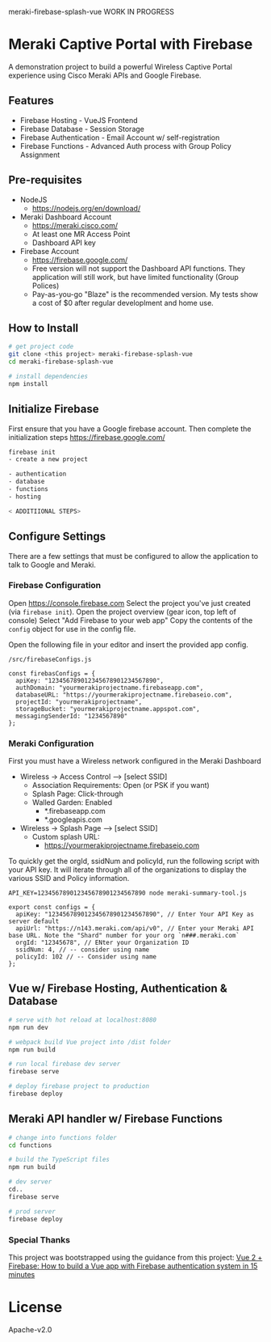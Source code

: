 meraki-firebase-splash-vue
WORK IN PROGRESS

# Meraki Captive Portal with Firebase

A demonstration project to build a powerful Wireless Captive Portal experience using Cisco Meraki APIs and Google Firebase.

## Features

- Firebase Hosting - VueJS Frontend
- Firebase Database - Session Storage
- Firebase Authentication - Email Account w/ self-registration
- Firebase Functions - Advanced Auth process with Group Policy Assignment

## Pre-requisites

- NodeJS
  - https://nodejs.org/en/download/
- Meraki Dashboard Account
  - https://meraki.cisco.com/
  - At least one MR Access Point
  - Dashboard API key
- Firebase Account
  - https://firebase.google.com/
  - Free version will not support the Dashboard API functions. They application will still work, but have limited functionality (Group Polices)
  - Pay-as-you-go "Blaze" is the recommended version. My tests show a cost of $0 after regular developlment and home use.

## How to Install

```bash
# get project code
git clone <this project> meraki-firebase-splash-vue
cd meraki-firebase-splash-vue

# install dependencies
npm install
```

## Initialize Firebase

First ensure that you have a Google firebase account. Then complete the initialization steps
https://firebase.google.com/

```bash
firebase init
- create a new project

- authentication
- database
- functions
- hosting

< ADDITIIONAL STEPS>
```

## Configure Settings

There are a few settings that must be configured to allow the application to talk to Google and Meraki.

### Firebase Configuration

Open https://console.firebase.com
Select the project you've just created (via `firebase init`).
Open the project overview (gear icon, top left of console)
Select "Add Firebase to your web app"
Copy the contents of the `config` object for use in the config file.

Open the following file in your editor and insert the provided app config.

`/src/firebaseConfigs.js`

```
const firebasConfigs = {
  apiKey: "123456789012345678901234567890",
  authDomain: "yourmerakiprojectname.firebaseapp.com",
  databaseURL: "https://yourmerakiprojectname.firebaseio.com",
  projectId: "yourmerakiprojectname",
  storageBucket: "yourmerakiprojectname.appspot.com",
  messagingSenderId: "1234567890"
};
```

### Meraki Configuration

First you must have a Wireless network configured in the Meraki Dashboard

- Wireless -> Access Control --> [select SSID]
  - Association Requirements: Open (or PSK if you want)
  - Splash Page: Click-through
  - Walled Garden: Enabled
    - \*.firebaseapp.com
    - \*.googleapis.com
- Wireless -> Splash Page --> [select SSID]
  - Custom splash URL:
    - https://yourmerakiprojectname.firebaseio.com

To quickly get the orgId, ssidNum and policyId, run the following script with your API key. It will iterate through all of the organizations to display the various SSID and Policy information.

```
API_KEY=123456789012345678901234567890 node meraki-summary-tool.js
```

```
export const configs = {
  apiKey: "123456789012345678901234567890", // Enter Your API Key as server default
  apiUrl: "https://n143.meraki.com/api/v0", // Enter your Meraki API base URL. Note the "Shard" number for your org `n###.meraki.com`
  orgId: "12345678", // ENter your Organization ID
  ssidNum: 4, // -- consider using name
  policyId: 102 // -- Consider using name
};
```

## Vue w/ Firebase Hosting, Authentication & Database

```bash
# serve with hot reload at localhost:8080
npm run dev

# webpack build Vue project into /dist folder
npm run build

# run local firebase dev server
firebase serve

# deploy firebase project to production
firebase deploy
```

## Meraki API handler w/ Firebase Functions

```bash
# change into functions folder
cd functions

# build the TypeScript files
npm run build

# dev server
cd..
firebase serve

# prod server
firebase deploy
```

### Special Thanks

This project was bootstrapped using the guidance from this project:
[Vue 2 + Firebase: How to build a Vue app with Firebase authentication system in 15 minutes](https://medium.com/@anas.mammeri/vue-2-firebase-how-to-build-a-vue-app-with-firebase-authentication-system-in-15-minutes-fdce6f289c3c)

# License

Apache-v2.0
